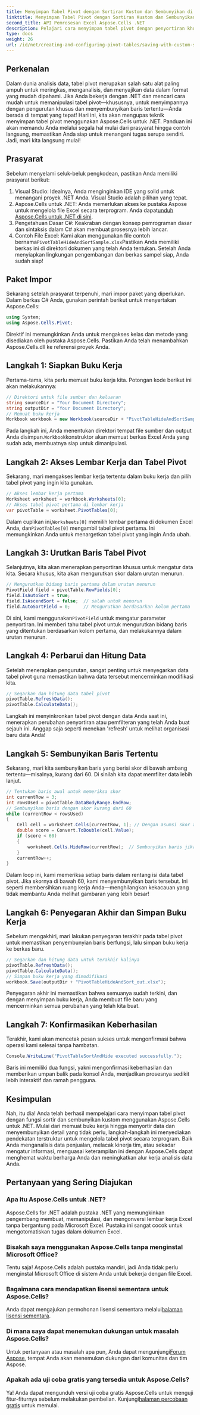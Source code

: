 ```yaml
---
title: Menyimpan Tabel Pivot dengan Sortiran Kustom dan Sembunyikan di .NET
linktitle: Menyimpan Tabel Pivot dengan Sortiran Kustom dan Sembunyikan di .NET
second_title: API Pemrosesan Excel Aspose.Cells .NET
description: Pelajari cara menyimpan tabel pivot dengan penyortiran khusus dan menyembunyikan baris menggunakan Aspose.Cells untuk .NET. Panduan langkah demi langkah dengan contoh praktis disertakan.
type: docs
weight: 26
url: /id/net/creating-and-configuring-pivot-tables/saving-with-custom-sort-and-hide/
---
```

## Perkenalan
Dalam dunia analisis data, tabel pivot merupakan salah satu alat paling ampuh untuk meringkas, menganalisis, dan menyajikan data dalam format yang mudah dipahami. Jika Anda bekerja dengan .NET dan mencari cara mudah untuk memanipulasi tabel pivot—khususnya, untuk menyimpannya dengan pengurutan khusus dan menyembunyikan baris tertentu—Anda berada di tempat yang tepat! Hari ini, kita akan mengupas teknik menyimpan tabel pivot menggunakan Aspose.Cells untuk .NET. Panduan ini akan memandu Anda melalui segala hal mulai dari prasyarat hingga contoh langsung, memastikan Anda siap untuk menangani tugas serupa sendiri. Jadi, mari kita langsung mulai!
## Prasyarat
Sebelum menyelami seluk-beluk pengkodean, pastikan Anda memiliki prasyarat berikut:
1. Visual Studio: Idealnya, Anda menginginkan IDE yang solid untuk menangani proyek .NET Anda. Visual Studio adalah pilihan yang tepat.
2.  Aspose.Cells untuk .NET: Anda memerlukan akses ke pustaka Aspose untuk mengelola file Excel secara terprogram. Anda dapat[unduh Aspose.Cells untuk .NET di sini](https://releases.aspose.com/cells/net/).
3. Pengetahuan Dasar C#: Keakraban dengan konsep pemrograman dasar dan sintaksis dalam C# akan membuat prosesnya lebih lancar.
4.  Contoh File Excel: Kami akan menggunakan file contoh bernama`PivotTableHideAndSortSample.xlsx`Pastikan Anda memiliki berkas ini di direktori dokumen yang telah Anda tentukan.
Setelah Anda menyiapkan lingkungan pengembangan dan berkas sampel siap, Anda sudah siap!
## Paket Impor
Sekarang setelah prasyarat terpenuhi, mari impor paket yang diperlukan. Dalam berkas C# Anda, gunakan perintah berikut untuk menyertakan Aspose.Cells:
```csharp
using System;
using Aspose.Cells.Pivot;
```
Direktif ini memungkinkan Anda untuk mengakses kelas dan metode yang disediakan oleh pustaka Aspose.Cells. Pastikan Anda telah menambahkan Aspose.Cells.dll ke referensi proyek Anda.
## Langkah 1: Siapkan Buku Kerja
Pertama-tama, kita perlu memuat buku kerja kita. Potongan kode berikut ini akan melakukannya:
```csharp
// Direktori untuk file sumber dan keluaran
string sourceDir = "Your Document Directory";
string outputDir = "Your Document Directory";
// Memuat buku kerja
Workbook workbook = new Workbook(sourceDir + "PivotTableHideAndSortSample.xlsx");
```
 Pada langkah ini, Anda menentukan direktori tempat file sumber dan output Anda disimpan.`Workbook`konstruktor akan memuat berkas Excel Anda yang sudah ada, membuatnya siap untuk dimanipulasi.
## Langkah 2: Akses Lembar Kerja dan Tabel Pivot
Sekarang, mari mengakses lembar kerja tertentu dalam buku kerja dan pilih tabel pivot yang ingin kita gunakan.
```csharp
// Akses lembar kerja pertama
Worksheet worksheet = workbook.Worksheets[0];
// Akses tabel pivot pertama di lembar kerja
var pivotTable = worksheet.PivotTables[0];
```
 Dalam cuplikan ini,`Worksheets[0]` memilih lembar pertama di dokumen Excel Anda, dan`PivotTables[0]` mengambil tabel pivot pertama. Ini memungkinkan Anda untuk menargetkan tabel pivot yang ingin Anda ubah.
## Langkah 3: Urutkan Baris Tabel Pivot
Selanjutnya, kita akan menerapkan penyortiran khusus untuk mengatur data kita. Secara khusus, kita akan mengurutkan skor dalam urutan menurun.
```csharp
// Mengurutkan bidang baris pertama dalam urutan menurun
PivotField field = pivotTable.RowFields[0];
field.IsAutoSort = true;
field.IsAscendSort = false;  // salah untuk menurun
field.AutoSortField = 0;     // Mengurutkan berdasarkan kolom pertama
```
 Di sini, kami menggunakan`PivotField` untuk mengatur parameter penyortiran. Ini memberi tahu tabel pivot untuk mengurutkan bidang baris yang ditentukan berdasarkan kolom pertama, dan melakukannya dalam urutan menurun. 
## Langkah 4: Perbarui dan Hitung Data
Setelah menerapkan pengurutan, sangat penting untuk menyegarkan data tabel pivot guna memastikan bahwa data tersebut mencerminkan modifikasi kita.
```csharp
// Segarkan dan hitung data tabel pivot
pivotTable.RefreshData();
pivotTable.CalculateData();
```
Langkah ini menyinkronkan tabel pivot dengan data Anda saat ini, menerapkan perubahan penyortiran atau pemfilteran yang telah Anda buat sejauh ini. Anggap saja seperti menekan 'refresh' untuk melihat organisasi baru data Anda!
## Langkah 5: Sembunyikan Baris Tertentu
Sekarang, mari kita sembunyikan baris yang berisi skor di bawah ambang tertentu—misalnya, kurang dari 60. Di sinilah kita dapat memfilter data lebih lanjut.
```csharp
// Tentukan baris awal untuk memeriksa skor
int currentRow = 3;
int rowsUsed = pivotTable.DataBodyRange.EndRow;
// Sembunyikan baris dengan skor kurang dari 60
while (currentRow < rowsUsed)
{
    Cell cell = worksheet.Cells[currentRow, 1]; // Dengan asumsi skor ada di kolom pertama
    double score = Convert.ToDouble(cell.Value);
    if (score < 60)
    {
        worksheet.Cells.HideRow(currentRow);  // Sembunyikan baris jika skor di bawah 60
    }
    currentRow++;
}
```
Dalam loop ini, kami memeriksa setiap baris dalam rentang isi data tabel pivot. Jika skornya di bawah 60, kami menyembunyikan baris tersebut. Ini seperti membersihkan ruang kerja Anda—menghilangkan kekacauan yang tidak membantu Anda melihat gambaran yang lebih besar!
## Langkah 6: Penyegaran Akhir dan Simpan Buku Kerja
Sebelum mengakhiri, mari lakukan penyegaran terakhir pada tabel pivot untuk memastikan penyembunyian baris berfungsi, lalu simpan buku kerja ke berkas baru.
```csharp
// Segarkan dan hitung data untuk terakhir kalinya
pivotTable.RefreshData();
pivotTable.CalculateData();
// Simpan buku kerja yang dimodifikasi
workbook.Save(outputDir + "PivotTableHideAndSort_out.xlsx");
```
Penyegaran akhir ini memastikan bahwa semuanya sudah terkini, dan dengan menyimpan buku kerja, Anda membuat file baru yang mencerminkan semua perubahan yang telah kita buat.
## Langkah 7: Konfirmasikan Keberhasilan
Terakhir, kami akan mencetak pesan sukses untuk mengonfirmasi bahwa operasi kami selesai tanpa hambatan.
```csharp
Console.WriteLine("PivotTableSortAndHide executed successfully.");
```
Baris ini memiliki dua fungsi, yakni mengonfirmasi keberhasilan dan memberikan umpan balik pada konsol Anda, menjadikan prosesnya sedikit lebih interaktif dan ramah pengguna.
## Kesimpulan
Nah, itu dia! Anda telah berhasil mempelajari cara menyimpan tabel pivot dengan fungsi sortir dan sembunyikan kustom menggunakan Aspose.Cells untuk .NET. Mulai dari memuat buku kerja hingga menyortir data dan menyembunyikan detail yang tidak perlu, langkah-langkah ini menyediakan pendekatan terstruktur untuk mengelola tabel pivot secara terprogram. Baik Anda menganalisis data penjualan, melacak kinerja tim, atau sekadar mengatur informasi, menguasai keterampilan ini dengan Aspose.Cells dapat menghemat waktu berharga Anda dan meningkatkan alur kerja analisis data Anda.
## Pertanyaan yang Sering Diajukan
### Apa itu Aspose.Cells untuk .NET?
Aspose.Cells for .NET adalah pustaka .NET yang memungkinkan pengembang membuat, memanipulasi, dan mengonversi lembar kerja Excel tanpa bergantung pada Microsoft Excel. Pustaka ini sangat cocok untuk mengotomatiskan tugas dalam dokumen Excel.
### Bisakah saya menggunakan Aspose.Cells tanpa menginstal Microsoft Office?
Tentu saja! Aspose.Cells adalah pustaka mandiri, jadi Anda tidak perlu menginstal Microsoft Office di sistem Anda untuk bekerja dengan file Excel.
### Bagaimana cara mendapatkan lisensi sementara untuk Aspose.Cells?
 Anda dapat mengajukan permohonan lisensi sementara melalui[halaman lisensi sementara](https://purchase.aspose.com/temporary-license/).
### Di mana saya dapat menemukan dukungan untuk masalah Aspose.Cells?
 Untuk pertanyaan atau masalah apa pun, Anda dapat mengunjungi[Forum Aspose](https://forum.aspose.com/c/cells/9), tempat Anda akan menemukan dukungan dari komunitas dan tim Aspose.
### Apakah ada uji coba gratis yang tersedia untuk Aspose.Cells?
 Ya! Anda dapat mengunduh versi uji coba gratis Aspose.Cells untuk menguji fitur-fiturnya sebelum melakukan pembelian. Kunjungi[halaman percobaan gratis](https://releases.aspose.com/) untuk memulai.